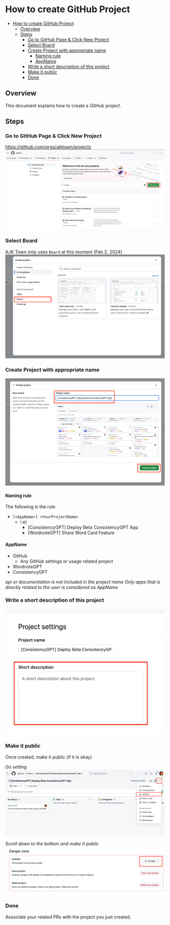 # How to create GitHub Project


<!-- TOC -->

- [How to create GitHub Project](#how-to-create-github-project)
  - [Overview](#overview)
  - [Steps](#steps)
    - [Go to GitHub Page & Click New Project](#go-to-github-page--click-new-project)
    - [Select Board](#select-board)
    - [Create Project with appropriate name](#create-project-with-appropriate-name)
      - [Naming rule](#naming-rule)
      - [AppName](#appname)
    - [Write a short description of this project](#write-a-short-description-of-this-project)
    - [Make it public](#make-it-public)
    - [Done](#done)

<!-- /TOC -->

## Overview
This document explains how to create a GitHub project.

## Steps

### Go to GitHub Page & Click New Project
https://github.com/orgs/ajktown/projects
![select_new_project](./assets/select_new_project.png)

### Select Board
AJK Town only uses `Board` at this moment (Feb 2, 2024)
![select_board](./assets/select_board.png)


### Create Project with appropriate name

![select_create_project](./assets/select_create_project.png)

#### Naming rule
The following is the rule
- `[<AppName>] <YourProjectName>`
  - i.e)
    - [ConsistencyGPT] Deploy Beta ConsistencyGPT App
    - [WordnoteGPT] Share Word Card Feature


#### AppName
- GitHub
  - Any GitHub settings or usage related project
- WordnoteGPT
- ConsistencyGPT

*api or documentation is not included in the project name*
*Only apps that is directly related to the user is considered as AppName*


### Write a short description of this project
![write_short_description](./assets/write_short_description.png)


### Make it public
Once created, make it public (if it is okay)

*Go setting*
![select_setting](./assets/select_setting.png)

*Scroll down to the bottom and make it public*
![select_public](./assets/select_public.png)

### Done
Associate your related PRs with the project you just created.


